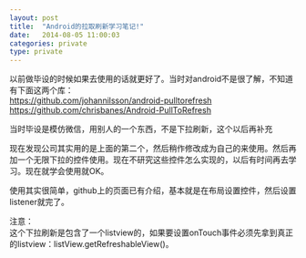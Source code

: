 ```yaml
---
layout: post
title:  "Android的拉取刷新学习笔记!"
date:   2014-08-05 11:00:03
categories: private
type: private
---
```


以前做毕设的时候如果去使用的话就更好了。当时对android不是很了解，不知道有下面这两个库：    
https://github.com/johannilsson/android-pulltorefresh  
https://github.com/chrisbanes/Android-PullToRefresh  

当时毕设是模仿微信，用别人的一个东西，不是下拉刷新，这个以后再补充

现在发现公司其实用的是上面的第二个，然后稍作修改成为自己的来使用。然后再加一个无限下拉的控件使用。现在不研究这些控件怎么实现的，以后有时间再去学习。现在就学会使用就OK。

使用其实很简单，github上的页面已有介绍，基本就是在布局设置控件，然后设置listener就完了。

注意：  
这个下拉刷新是包含了一个listview的，如果要设置onTouch事件必须先拿到真正的listview：listView.getRefreshableView()。